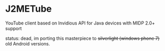 # J2METube

YouTube client based on Invidious API for Java devices with MIDP 2.0+ support


status: dead, im porting this masterpiece to ~~silverlight (windows phone 7)~~ old Android versions.
